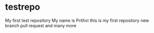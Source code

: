 # testrepo
My first test repository 
My name is Prithvi this is my first repository
new branch 
pull request
and many more
